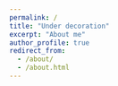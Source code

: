 ```yaml
---
permalink: /
title: "Under decoration"
excerpt: "About me"
author_profile: true
redirect_from: 
  - /about/
  - /about.html
---
```



